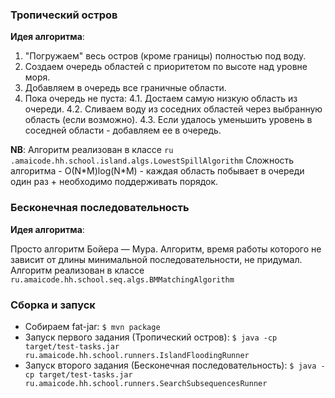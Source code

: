 ### Тропический остров
 
__Идея алгоритма__: 

1. "Погружаем" весь остров (кроме границы) полностью под воду.
2. Создаем очередь областей с приоритетом по высоте над уровне моря.
3. Добавляем в очередь все граничные области.
4. Пока очередь не пуста:
  4.1. Достаем самую низкую область из очереди.
  4.2. Сливаем воду из соседних областей через выбранную область (если возможно).
  4.3. Если удалось уменьшить уровень в соседней области - добавляем ее в очередь.

__NB__: Алгоритм реализован в классе ```ru .amaicode.hh.school.island.algs.LowestSpillAlgorithm``` 
Сложность алгоритма - O(N\*M)log(N\*M) - каждая область побывает в очереди один раз + необходимо поддерживать порядок.

### Бесконечная последовательность

__Идея алгоритма__:

Просто алгоритм Бойера — Мура.
Алгоритм, время работы которого не зависит от длины минимальной последовательности, не придумал.
Алгоритм реализован в классе ```ru.amaicode.hh.school.seq.algs.BMMatchingAlgorithm```

### Сборка и запуск

* Собираем fat-jar: 
```$ mvn package ```
* Запуск первого задания (Тропический остров):
```$ java -cp target/test-tasks.jar ru.amaicode.hh.school.runners.IslandFloodingRunner```
* Запуск второго задания (Бесконечная последовательность):
```$ java -cp target/test-tasks.jar ru.amaicode.hh.school.runners.SearchSubsequencesRunner```

